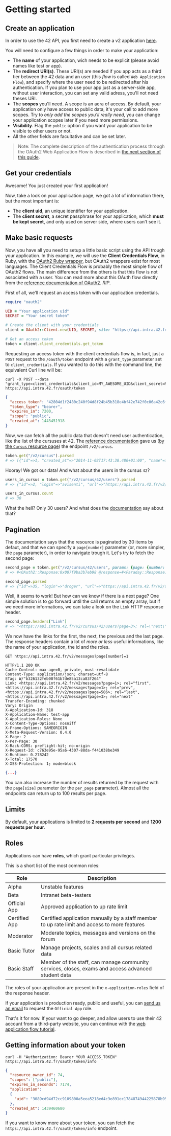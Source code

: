 # Getting started

## Create an application

In order to use the 42 API, you first need to create a v2 application [here](https://profile.intra.42.fr/oauth/applications/new).

You will need to configure a few things in order to make your application:

- The **name** of your application, wich needs to be explicit (please avoid names like test or app).
- The **redirect URI(s)**. These URI(s) are needed if you app acts as a third tier between the 42 data and an user (this _flow_ is called `Web Application Flow`), and specify where the user need to be redirected after his authentication. If you plan to use your app just as a server-side app, without user interaction, you can set any valid adress, you'll not need theses URI.
- The **scopes** you'll need. A scope is an aera of access. By default, your application only have access to public data, it's your call to add more scopes. Try to _only add the scopes you'll really need_, you can change your application scopes later if you need more permissions.
- **Visibility**. Flag the `public` option if you want your application to be visible to other users or not.
- All the other fields are facultative and can be set later.

> Note: The complete description of the authentication process through the OAuth2 Web Application Flow is described in [the next section of this guide](#web-application-flow).

## Get your credentials

Awesome! You just created your first application!

Now, take a look on your application page, we got a lot of information there, but the most important is:

- The **client uid**, an unique identifier for your application.
- The **client secret**, a secret passphrase for your application, which **must be kept secret**, and only used on server side, where users can't see it.

## Make basic requests

Now, you have all you need to setup a little basic script using the API trough your application. In this example, we will use the **Client Credentials Flow**, in Ruby, with the [OAuth2 Ruby wrapper](https://github.com/intridea/oauth2), but OAuth2 wrappers exist for most languages. The Client Credentials Flow is probably the most simple flow of OAuth2 flows. The main difference from the others is that this flow is not associated with a user. You can read more about this OAuth flow directly from the [reference documentation of OAuth2](https://tools.ietf.org/html/rfc6749#section-1.3.4). _RIP_.

First of all, we'll request an access token with our application credentials.

```ruby
require "oauth2"

UID = "Your application uid"
SECRET = "Your secret token"

# Create the client with your credentials
client = OAuth2::Client.new(UID, SECRET, site: "https://api.intra.42.fr")

# Get an access token
token = client.client_credentials.get_token
```

Requesting an access token with the client credentials flow is, in fact, just a `POST` request to the `/oauth/token` endpoint with a `grant_type` parameter set to `client_credentials`. If you wanted to do this with the command line, the equivalent Curl line will be:

```shell
curl -X POST --data "grant_type=client_credentials&client_id=MY_AWESOME_UID&client_secret=MY_AWESOME_SECRET" https://api.intra.42.fr/oauth/token
```

```json
{
  "access_token": "42804d1f2480c240f94d8f24b45b318e4bf42e742f0c06a42c6f4242787af42d",
  "token_type": "bearer",
  "expires_in": 7200,
  "scope": "public",
  "created_at": 1443451918
}
```

Now, we can fetch all the public data that doesn't need user authentication, like the list of the cursuses at 42. The [reference documentation](#todo=reference) gave us ([by the `Cursus` resource page](#todo=/v2/cursus)) the endpoint `/v2/cursus`.

```ruby
token.get("/v2/cursus").parsed
# => [{"id"=>1, "created_at"=>"2014-11-02T17:43:38.480+01:00", "name"=>"42", "slug"=>"42", "users_count"=>1918, "users_url"=>"https://api.intra.42.fr/v2/cursus/42/users", "projects_url"=>"https://api.intra.42.fr/v2/cursus/42/projects", "topics_url"=>"https://api.intra.42.fr/v2/cursus/42/topics"}, ...]
```

Hooray! We got our data! And what about the users in the cursus `42`?

```ruby
users_in_cursus = token.get("/v2/cursus/42/users").parsed
# => {"id"=>2, "login"=>"avisenti", "url"=>"https://api.intra.42.fr/v2/users/avisenti", "end_at"=>nil}, {"id"=>3, "login"=>"spariaud", "url"=>"https://api.intra.42.fr/v2/users/spariaud", "end_at"=>nil}, ...

users_in_cursus.count
# => 30
```

What the hell? Only 30 users? And what does the [documentation](#todo) say about that?

## Pagination

The documentation says that the resource is paginated by 30 items by defaut, and that we can specify a `page[number]` parameter (or, more simpler, the `page` parameter), in order to navigate trough it. Let's try to fetch the second page:

```ruby
second_page = token.get("/v2/cursus/42/users", params: {page: {number: 2}})
# => #<OAuth2::Response:0x007f9ba3b7eb98 @response=#<Faraday::Response:0x007f9ba3b949c0 @on_complete_callbacks=[], @env=#<Faraday::Env @method=:get @body="[{\"id\":35,\"login\":\"droger\",\"url\":\"https://api.intra.42.fr/v2/users/droger\",\"end_at\":null},{\"id\":36,\"login\":\"edelbe\",\"url\":\"https://api.intra.42.fr/v2/users/edelbe\"...

second_page.parsed
# => {"id"=>35, "login"=>"droger", "url"=>"https://api.intra.42.fr/v2/users/droger", "end_at"=>nil}, {"id"=>36, "login"=>"edelbe", "url"=>"https://api.intra.42.fr/v2/users/edelbe", "end_at"=>nil}, ...
```

Well, it seems to work! But how can we know if there is a next page? One simple solution is to go forward until the call returns an empty array, but if we need more informations, we can take a look on the `Link` HTTP response header.

```ruby
second_page.headers["Link"]
# => "<https://api.intra.42.fr/v2/cursus/42/users?page=3>; rel=\"next\", <https://api.intra.42.fr/v2/cursus/42/users?page=1>; rel=\"prev\", <https://api.intra.42.fr/v2/cursus/42/users?page=1>; rel=\"first\", <https://api.intra.42.fr/v2/cursus/42/users?page=64>; rel=\"last\""
```

We now have the links for the first, the next, the previous and the last page. The response headers contain a lot of *more or less* useful informations, like the name of your application, the id and the roles.

```http
GET https://api.intra.42.fr/v2/messages?page[number]=1

HTTP/1.1 200 OK
Cache-Control: max-age=0, private, must-revalidate
Content-Type: application/json; charset=utf-8
ETag: W/"b326132feb08f61b7de85a13ca83f264"
Link: <https://api.intra.42.fr/v2/messages?page=1>; rel="first", <https://api.intra.42.fr/v2/messages?page=1>; rel="prev", <https://api.intra.42.fr/v2/messages?page=586>; rel="last", <https://api.intra.42.fr/v2/messages?page=3>; rel="next"
Transfer-Encoding: chunked
Vary: Origin
X-Application-Id: 318
X-Application-Name: test-app
X-Application-Roles: None
X-Content-Type-Options: nosniff
X-Frame-Options: SAMEORIGIN
X-Meta-Request-Version: 0.4.0
X-Page: 2
X-Per-Page: 30
X-Rack-CORS: preflight-hit; no-origin
X-Request-Id: c763e95e-95a6-4307-88da-f441038be349
X-Runtime: 0.278242
X-Total: 17570
X-XSS-Protection: 1; mode=block
```

```json
{...}
```

You can also increase the number of results returned by the request with the `page[size]` parameter (or the `per_page` parameter). Almost all the endpoints can return up to 100 results per page.

## Limits

By default, your applications is limited to **2 requests per second** and **1200 requests per hour**.

## Roles

Applications can have **roles**, which grant particular privileges.

This is a short list of the most common roles:

Role | Description
---- | -----------
Alpha | Unstable features
Beta | Intranet beta-testers
Official App | Approved application to up rate limit
Certified App | Certified application manually by a staff member to up rate limit and access to more features
Moderator | Moderate topics, messages and versions on the forum
Basic Tutor | Manage projects, scales and all cursus related data
Basic Staff | Member of the staff, can manage community services, closes, exams and access advanced student data

The roles of your application are present in the `x-application-roles` field of the response header.

<aside class="notice">
  If your application is production ready, public and useful, you can <a href="mailto:intrateam@staff.42.fr">send us an email</a> to request the <code>Official App</code> role.
</aside>

That's it for now. If your want to go deeper, and allow users to use their 42 account from a third-party website, you can continue with the [web application flow tutorial](#web-application-flow).

## Getting information about your token

```shell
curl -H "Authorization: Bearer YOUR_ACCESS_TOKEN" https://api.intra.42.fr/oauth/token/info
```

```json
{
  "resource_owner_id": 74,
  "scopes": ["public"],
  "expires_in_seconds": 7174,
  "application":
  {
    "uid": "3089cd94d72cc9109800a5eea5218ed4c3e891ec1784874944225878b95867f9"
  },
  "created_at": 1439460680
}
```

If you want to know more about your token, you can fetch the `https://api.intra.42.fr/oauth/token/info` endpoint.
